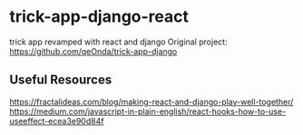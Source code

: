 # trick-app-django-react
trick app revamped with react and django
Original project: https://github.com/qeOnda/trick-app-django

## Useful Resources
https://fractalideas.com/blog/making-react-and-django-play-well-together/
https://medium.com/javascript-in-plain-english/react-hooks-how-to-use-useeffect-ecea3e90d84f
